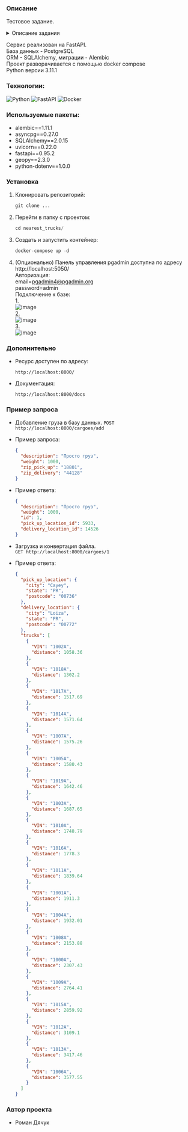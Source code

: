 ### Описание
   Тестовое задание. 
   <details><summary>Описание задания</summary>

🔥 Необходимо разработать REST API сервиc для поиска ближайших машин к грузам.

◼Стек и требования:

- **Python** (Django Rest Framework / FastAPI) на выбор.
- **DB** - Стандартный PostgreSQL.
- Приложение должно запускаться в docker-compose без дополнительных доработок.
- Порт - 8000.
- БД по умолчанию должна быть заполнена 20 машинами.
- Груз обязательно должен содержать следующие характеристики:
    - локация pick-up;
    - локация delivery;
    - вес (1-1000);
    - описание.
- Машина обязательно должна в себя включать следующие характеристики:
    - уникальный номер (цифра от 1000 до 9999 + случайная заглавная буква английского алфавита в конце, пример: "1234A", "2534B", "9999Z")
    - текущая локация;
    - грузоподъемность (1-1000).
- Локация должна содержать в себе следующие характеристики:
    - город;
    - штат;
    - почтовый индекс (zip);
    - широта;
    - долгота.

> *Список уникальных локаций представлен в прикрепленном csv файле "uszips.csv".*
> *Необходимо осуществить выгрузку списка в базу данных Postgres при запуске приложения.*
> 
- При создании машин по умолчанию локация каждой машины заполняется случайным образом;
- Расчет и отображение расстояния осуществляется в милях;
- Расчет расстояния должен осуществляться с помощью библиотеки geopy. help(geopy.distance). Маршруты не учитывать, использовать расстояние от точки до точки.

<aside>
⭐ Задание разделено на 2 уровня сложности. Дедлайн по времени выполнения зависит от того, сколько уровней вы планируете выполнить.
**1 уровень** - 3 рабочих дня.
**2 уровень** - 4 рабочих дня.

</aside>

### ◼Уровень 1

Сервис должен поддерживать следующие базовые функции:

- Создание нового груза (характеристики локаций pick-up, delivery определяются по введенному zip-коду);
- Получение списка грузов (локации pick-up, delivery, количество ближайших машин до груза ( =< 450 миль));
- Получение информации о конкретном грузе по ID (локации pick-up, delivery, вес, описание, список номеров ВСЕХ машин с расстоянием до выбранного груза);
- Редактирование машины по ID (локация (определяется по введенному zip-коду));
- Редактирование груза по ID (вес, описание);
- Удаление груза по ID.

### ◼Уровень 2

Все что в уровне 1 + дополнительные функции:

- Фильтр списка грузов (вес, мили ближайших машин до грузов);
- Автоматическое обновление локаций всех машин раз в 3 минуты (локация меняется на другую случайную).

### ◼**Критерии оценки:**

- Адекватность архитектуры приложения;
- Оптимизация работы приложения.


   </details>  
   
   Сервис реализован на FastAPI.  
   База данных - PostgreSQL  
   ORM - SQLAlchemy, миграции - Alembic  
   Проект разворачивается с помощью docker compose  
   Python версии 3.11.1  
 
### Технологии:
![Python](https://img.shields.io/badge/Python-FFD43B?style=for-the-badge&logo=python&logoColor=blue)
![FastAPI](https://img.shields.io/badge/FastAPI-092E20?style=for-the-badge&logo=FastAPI&logoColor=green)
![Docker](https://img.shields.io/badge/Docker-092E20?style=for-the-badge&logo=docker&logoColor=blue)
### Используемые пакеты:
* alembic==1.11.1
* asyncpg==0.27.0
* SQLAlchemy==2.0.15
* uvicorn==0.22.0
* fastapi==0.95.2
* geopy==2.3.0
* python-dotenv==1.0.0

### Установка

1. Клонировать репозиторий:

   ```python
   git clone ...
   ```

2. Перейти в папку с проектом:

   ```python
   cd nearest_trucks/
   ```

3. Создать и запустить контейнер:

   ```python
   docker-compose up -d
   ```

4. (Опционально) Панель управления pgadmin доступна по адресу http://localhost:5050/  
    Авторизация:  
    email=pgadmin4@pgadmin.org  
    password=admin  
    Подключение к базе:  
    1.  
    ![image](https://github.com/Asterrus/quize_test_task/assets/59145527/550ec784-0231-46cc-a50d-f3a9b937cff7)   
    2.  
    ![image](https://github.com/Asterrus/quize_test_task/assets/59145527/61eb020e-64f8-4c87-b936-4afe72274dba)   
    3.  
    ![image](https://github.com/Asterrus/quize_test_task/assets/59145527/b6a463f2-d25c-46c9-823d-7ca60c623b2a)   

### Дополнительно

* Ресурс доступен по адресу:
   ```
   http://localhost:8000/
   ```

* Документация:
   ```
   http://localhost:8000/docs
   ```
### Пример запроса
* Добавление груза в базу данных.
    `POST http://localhost:8000/cargoes/add`
* Пример запроса:
    ```json
    {
      "description": "Просто груз",
      "weight": 1000,
      "zip_pick_up": "18801",
      "zip_delivery": "44128"
    }
    ```
* Пример ответа:
    ```json
    {
      "description": "Просто груз",
      "weight": 1000,
      "id": 1,
      "pick_up_location_id": 5933,
      "delivery_location_id": 14526
    }
    ```
* Загрузка и конвертация файла.  
    `GET http://localhost:8000/cargoes/1`

* Пример ответа:
    ```json
    {
      "pick_up_location": {
        "city": "Cayey",
        "state": "PR",
        "postcode": "00736"
      },
      "delivery_location": {
        "city": "Loiza",
        "state": "PR",
        "postcode": "00772"
      },
      "trucks": [
        {
          "VIN": "1002A",
          "distance": 1058.36
        },
        {
          "VIN": "1018A",
          "distance": 1302.2
        },
        {
          "VIN": "1017A",
          "distance": 1517.69
        },
        {
          "VIN": "1014A",
          "distance": 1571.64
        },
        {
          "VIN": "1007A",
          "distance": 1575.26
        },
        {
          "VIN": "1005A",
          "distance": 1580.43
        },
        {
          "VIN": "1019A",
          "distance": 1642.46
        },
        {
          "VIN": "1003A",
          "distance": 1687.65
        },
        {
          "VIN": "1010A",
          "distance": 1748.79
        },
        {
          "VIN": "1016A",
          "distance": 1778.3
        },
        {
          "VIN": "1011A",
          "distance": 1839.64
        },
        {
          "VIN": "1001A",
          "distance": 1911.3
        },
        {
          "VIN": "1004A",
          "distance": 1932.01
        },
        {
          "VIN": "1008A",
          "distance": 2153.88
        },
        {
          "VIN": "1000A",
          "distance": 2307.43
        },
        {
          "VIN": "1009A",
          "distance": 2764.41
        },
        {
          "VIN": "1015A",
          "distance": 2859.92
        },
        {
          "VIN": "1012A",
          "distance": 3109.1
        },
        {
          "VIN": "1013A",
          "distance": 3417.46
        },
        {
          "VIN": "1006A",
          "distance": 3577.55
        }
      ]
    }
    ```
### Автор проекта 
* Роман Дячук   



